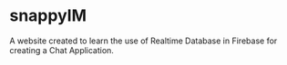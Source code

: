 # snappyIM
A website created to learn the use of Realtime Database in Firebase for creating a Chat Application.
